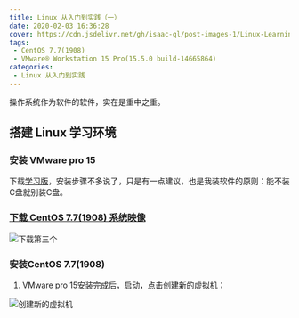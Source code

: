 ```yaml
---
title: Linux 从入门到实践（一）
date: 2020-02-03 16:36:28
cover: https://cdn.jsdelivr.net/gh/isaac-ql/post-images-1/Linux-Learning(1)/Linux.jpg
tags:
 - CentOS 7.7(1908)
 - VMware® Workstation 15 Pro(15.5.0 build-14665864)
categories:
 - Linux 从入门到实践
---
```


操作系统作为软件的软件，实在是重中之重。

<!-- more -->

## 搭建 Linux 学习环境

### 安装 VMware pro 15

下载[学习版](https://www.52pojie.cn/thread-1026907-1-1.html)，安装步骤不多说了，只是有一点建议，也是我装软件的原则：能不装C盘就别装C盘。

### [下载 CentOS 7.7(1908) 系统映像](http://mirrors.aliyun.com/centos/7.7.1908/isos/x86_64/)

![下载第三个](https://cdn.jsdelivr.net/gh/isaac-ql/post-images-1/Linux-Learning(1)/下载第三个.png)

### 安装CentOS 7.7(1908)

1. VMware pro 15安装完成后，启动，点击创建新的虚拟机；

![创建新的虚拟机](https://cdn.jsdelivr.net/gh/isaac-ql/post-images-1/Linux-Learning(1)/创建新的虚拟机.png)